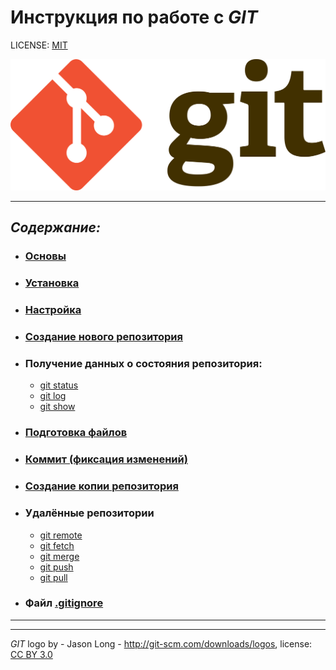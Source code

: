 # Инструкция по работе с *GIT*

LICENSE: [MIT](./license.md)

![git-logo](./assets/git-logo.png)

---

## ***Содержание:***
* ### [Основы](./basics.md)
* ### [Установка](./install.md)
* ### [Настройка](./config.md) 
* ### [Создание нового репозитория](./init.md)
* ### Получение данных о состояния репозитория:
  * [git status](./status.md)
  * [git log](./log.md)
  * [git show](./show.md)
* ### [Подготовка файлов](./add.md)
* ### [Коммит (фиксация изменений)](./commit.md)
* ### [Создание копии репозитория](./clone.md)
* ### Удалённые репозитории
  * [git remote](./remote.md)
  * [git fetch](./fetch.md)
  * [git merge](./merge.md)
  * [git push](./push.md)
  * [git pull](./pull.md)

* ### Файл [.gitignore](./ignore.md)

---









---

*GIT* logo by - Jason Long - http://git-scm.com/downloads/logos, license: [CC BY 3.0](https://creativecommons.org/licenses/by/3.0/) 